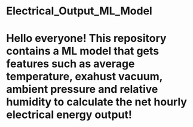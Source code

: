 # Electrical_Output_ML_Model
# Hello everyone! This repository contains a ML model that gets features such as average temperature, exahust vacuum, ambient pressure and relative humidity to calculate the net hourly electrical energy output!
